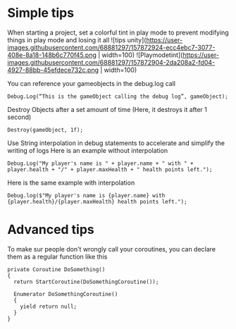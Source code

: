 <H1> Simple tips </H1>

When starting a project, set a colorful tint in play mode to prevent modifying things in play mode and losing it all
![tips unity](https://user-images.githubusercontent.com/68881297/157872924-ecc4ebc7-3077-408e-8a18-148b6c770f45.png | width=100)
![Playmodetint](https://user-images.githubusercontent.com/68881297/157872904-2da208a2-fd04-4927-88bb-45efdece732c.png | width=100)



You can reference your gameobjects in the debug.log call
```
Debug.Log(“This is the gameObject calling the debug log”, gameObject);
```

Destroy Objects after a set amount of time (Here, it destroys it after 1 second)
```
Destroy(gameObject, 1f);
```

Use String interpolation in debug statements to accelerate and simplify the writing of logs
Here is an example without interpolation
```
Debug.Log("My player's name is " + player.name + " with " + player.health + "/" + player.maxHealth + " health points left.");
```
Here is the same example with interpolation
```
Debug.log($"My player's name is {player.name} with {player.health}/{player.maxHealth} health points left.");
```


<H1> Advanced tips </H1>

To make sur people don't wrongly call your coroutines, you can declare them as a regular function like this
```
private Coroutine DoSomething()
{
  return StartCoroutine(DoSomethingCoroutine());
  
  Enumerator DoSomethingCoroutine()
  {
    yield return null;
  }
}
```
